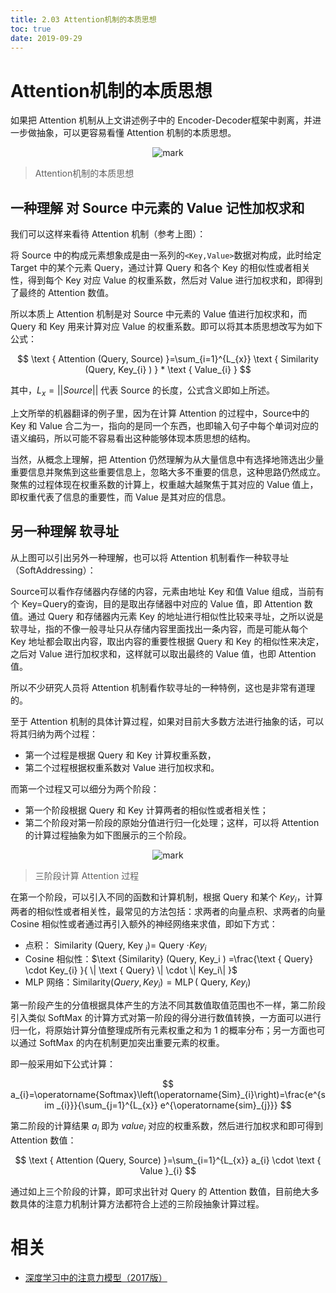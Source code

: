 ```yaml
---
title: 2.03 Attention机制的本质思想
toc: true
date: 2019-09-29
---
```


# Attention机制的本质思想

如果把 Attention 机制从上文讲述例子中的 Encoder-Decoder框架中剥离，并进一步做抽象，可以更容易看懂 Attention 机制的本质思想。



<center>

![mark](http://images.iterate.site/blog/image/20190927/0jCbdaSBQQM9.png?imageslim)

</center>

> Attention机制的本质思想

## 一种理解 对 Source 中元素的 Value 记性加权求和

我们可以这样来看待 Attention 机制（参考上图）：

将 Source 中的构成元素想象成是由一系列的`<Key,Value>`数据对构成，此时给定 Target 中的某个元素 Query，通过计算 Query 和各个 Key 的相似性或者相关性，得到每个 Key 对应 Value 的权重系数，然后对 Value 进行加权求和，即得到了最终的 Attention 数值。

所以本质上 Attention 机制是对 Source 中元素的 Value 值进行加权求和，而 Query 和 Key 用来计算对应 Value 的权重系数。即可以将其本质思想改写为如下公式：

$$
\text { Attention (Query, Source) }=\sum_{i=1}^{L_{x}} \text { Similarity (Query, Key_{i} ) } * \text { Value_{i} }
$$

其中，$L_x=||Source||$ 代表 Source 的长度，公式含义即如上所述。

上文所举的机器翻译的例子里，因为在计算 Attention 的过程中，Source中的 Key 和 Value 合二为一，指向的是同一个东西，也即输入句子中每个单词对应的语义编码，所以可能不容易看出这种能够体现本质思想的结构。

当然，从概念上理解，把 Attention 仍然理解为从大量信息中有选择地筛选出少量重要信息并聚焦到这些重要信息上，忽略大多不重要的信息，这种思路仍然成立。聚焦的过程体现在权重系数的计算上，权重越大越聚焦于其对应的 Value 值上，即权重代表了信息的重要性，而 Value 是其对应的信息。

## 另一种理解 软寻址

从上图可以引出另外一种理解，也可以将 Attention 机制看作一种软寻址（SoftAddressing）：

Source可以看作存储器内存储的内容，元素由地址 Key 和值 Value 组成，当前有个 Key=Query的查询，目的是取出存储器中对应的 Value 值，即 Attention 数值。通过 Query 和存储器内元素 Key 的地址进行相似性比较来寻址，之所以说是软寻址，指的不像一般寻址只从存储内容里面找出一条内容，而是可能从每个 Key 地址都会取出内容，取出内容的重要性根据 Query 和 Key 的相似性来决定，之后对 Value 进行加权求和，这样就可以取出最终的 Value 值，也即 Attention 值。

所以不少研究人员将 Attention 机制看作软寻址的一种特例，这也是非常有道理的。

至于 Attention 机制的具体计算过程，如果对目前大多数方法进行抽象的话，可以将其归纳为两个过程：

- 第一个过程是根据 Query 和 Key 计算权重系数，
- 第二个过程根据权重系数对 Value 进行加权求和。

而第一个过程又可以细分为两个阶段：

- 第一个阶段根据 Query 和 Key 计算两者的相似性或者相关性；
- 第二个阶段对第一阶段的原始分值进行归一化处理；这样，可以将 Attention 的计算过程抽象为如下图展示的三个阶段。



<center>

![mark](http://images.iterate.site/blog/image/20190927/ULm1W8d2tPMv.png?imageslim)

</center>


> 三阶段计算 Attention 过程

在第一个阶段，可以引入不同的函数和计算机制，根据 Query 和某个 $Key_i$，计算两者的相似性或者相关性，最常见的方法包括：求两者的向量点积、求两者的向量 Cosine 相似性或者通过再引入额外的神经网络来求值，即如下方式：

- 点积： $\left.\text { Similarity (Query, Key }_{i}\right)=$ Query $\cdot K e y_{i}$
- Cosine 相似性：$\text {Similarity} (Query, Key_i ) =\frac{\text { Query} \cdot Key_{i} }{ \| \text { Query} \| \cdot \| Key_i\| }$
- MLP 网络：$\text{Similarity} (Query, Key_{i} ) =\operatorname{MLP}\left(\text { Query, } K e y_{i}\right)$



第一阶段产生的分值根据具体产生的方法不同其数值取值范围也不一样，第二阶段引入类似 SoftMax 的计算方式对第一阶段的得分进行数值转换，一方面可以进行归一化，将原始计算分值整理成所有元素权重之和为 1 的概率分布；另一方面也可以通过 SoftMax 的内在机制更加突出重要元素的权重。

即一般采用如下公式计算：

<center>

$$
a_{i}=\operatorname{Softmax}\left(\operatorname{Sim}_{i}\right)=\frac{e^{sim _{i}}}{\sum_{j=1}^{L_{x}} e^{\operatorname{sim}_{j}}}
$$

</center>



第二阶段的计算结果 $a_i$ 即为 $value_i$ 对应的权重系数，然后进行加权求和即可得到 Attention 数值：

$$
\text { Attention (Query, Source) }=\sum_{i=1}^{L_{x}} a_{i} \cdot \text { Value }_{i}
$$

通过如上三个阶段的计算，即可求出针对 Query 的 Attention 数值，目前绝大多数具体的注意力机制计算方法都符合上述的三阶段抽象计算过程。


# 相关

- [深度学习中的注意力模型（2017版）](https://zhuanlan.zhihu.com/p/37601161)
